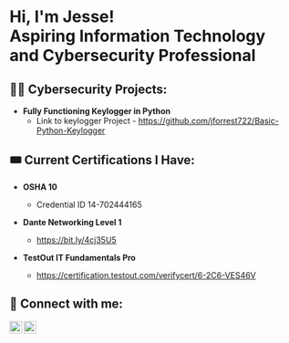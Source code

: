 <h1>Hi, I'm Jesse! <br/><a> Aspiring Information Technology and Cybersecurity Professional</a></h1>

<h2>👨‍💻 Cybersecurity Projects:</h2>

- <b> Fully Functioning Keylogger in Python </b>
  - Link to keylogger Project - https://github.com/jforrest722/Basic-Python-Keylogger
 
<h2> 🎟 Current Certifications I Have:</h2>

- <b> OSHA 10 </b>
  - Credential ID 14-702444165
 
- <b> Dante Networking Level 1 </b>
  - https://bit.ly/4cj35U5
 
- <b> TestOut IT Fundamentals Pro </b>
  - https://certification.testout.com/verifycert/6-2C6-VES46V 



<h2> 🤳 Connect with me:</h2>

[<img align="left" alt="JoshMadakor | YouTube" width="22px" src="https://cdn.jsdelivr.net/npm/simple-icons@v3/icons/youtube.svg" />][youtube]

[<img align="left" alt="JoshMadakor | LinkedIn" width="22px" src="https://cdn.jsdelivr.net/npm/simple-icons@v3/icons/linkedin.svg" />][linkedin]



[youtube]: https://www.youtube.com/@jesseforrest7152

[linkedin]: https://www.linkedin.com/in/jesse-forrest-a33042262/

<!--
**joshmadakor1/joshmadakor1** is a ✨ _special_ ✨ repository because its `README.md` (this file) appears on your GitHub profile.

Here are some ideas to get you started:

- 🔭 I’m currently working on ...
- 🌱 I’m currently learning ...
- 👯 I’m looking to collaborate on ...
- 🤔 I’m looking for help with ...
- 💬 Ask me about ...
- 📫 How to reach me: ...
- 😄 Pronouns: ...
- ⚡ Fun fact: ...
-->
